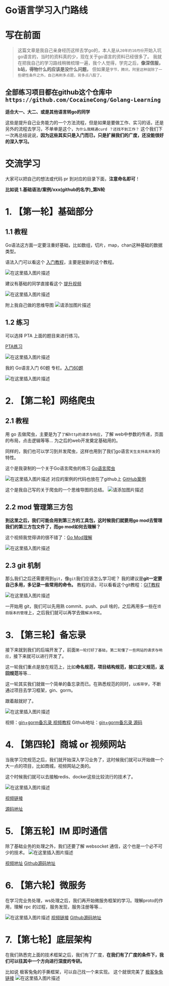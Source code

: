 # Go语言学习入门路线

# 写在前面
> 这篇文章是我自己亲身经历这样去学go的，本人是从`20年的10月份`开始入坑go语言的，当时的资料真的少，现在关于go语言的资料已经很多了。
> 我就在把我自己的学习路线稍微梳理一遍，我个人觉得，学完之后，**像深信服，b站，得物什么的应该是没什么问题，** 但如果是`字节，腾讯，阿里这种就除了一些硬性条件之外，自己再刷多点题，背多点八股了。`

## 全部练习项目都在github这个仓库中`https://github.com/CocaineCong/Golang-Learning`

**适合大一、大二、或是其他语言转go的同学**

这些是提升自己业务能力的一个方法流程，但是如果是要做工作、实习的话，还是另外的流程去学习，不单单是这个，`为什么我精通curd ？还找不到工作？` 这个我们下一次再总结说说，**因为这些其实只是入门而已，只是扩展我们的广度，还没能很好的深入学习。**

# 交流学习
大家可以把自己的想法或代码 pr 到对应的目录下面，**注意命名即可**！

**比如说 1.基础语法/案例/xxx(github的名字)_第N轮**

# 1. 【第一轮】基础部分
## 1.1 教程

Go语法这方面一定要注重好基础，比如数组，切片，map，chan这种基础的数据类型。

语法入门可以看这个 [入门教程](https://www.bilibili.com/video/BV1SS4y1T7kJ)，主要是挺新的这个教程。

![在这里插入图片描述](https://img-blog.csdnimg.cn/4bafac6684e4471791c59f924b1e0a2f.png)


建议有基础的同学直接看这个 [提升视频](https://www.bilibili.com/video/BV1sy4y1H7Cd)

![在这里插入图片描述](https://img-blog.csdnimg.cn/3ffbf1f5d07e46f89ba6de203c7af099.png)

附上我自己做的思维导图
![请添加图片描述](https://img-blog.csdnimg.cn/2254fcf934c742fbb2f1ae33932812de.png)


## 1.2 练习
可以选择 PTA 上面的题目来进行练习。

[PTA练习](https://pintia.cn/problem-sets/994805046380707840)

![在这里插入图片描述](https://img-blog.csdnimg.cn/3cb0e763329c48fd94d3b9ec5517f18a.png)

我的 Go语言入门 60题 专栏。[入门60题](https://blog.csdn.net/weixin_45304503/category_11294773.html)

![在这里插入图片描述](https://img-blog.csdnimg.cn/831f8ce0eb7f4395a35d812c5043987b.png)

# 2. 【第二轮】网络爬虫
## 2.1 教程
用 go 去做爬虫，主要是为了`了解http的请求与响应`，了解 web中参数的传递，页面的布局，点击逻辑等等... 为之后的web开发奠定基础用的。

同样的，我们也可以学习到并发爬虫，这样也用到了我们go语言`天生支持高并发`的特性。

这个是我录制的一个关于Go语言爬虫的练习 [Go语言爬虫](https://www.bilibili.com/video/BV1CR4y1g7wB/)

![在这里插入图片描述](https://img-blog.csdnimg.cn/e0901d3539084d729095ff34e07aca3e.png)
对应的案例的代码也放在了github上 [GitHub案例](https://github.com/CocaineCong/Go-Spider-Demo)

这个是我自己写的关于爬虫的一个思维导图的总结。
![请添加图片描述](https://img-blog.csdnimg.cn/832f52c810a24568b25d763ed484e90b.png?x-oss-process=image/watermark,type_ZHJvaWRzYW5zZmFsbGJhY2s,shadow_50,text_Q1NETiBA5bCP55Sf5Yeh5LiA,size_20,color_FFFFFF,t_70,g_se,x_16)


## 2.2 mod 管理第三方包

**到这里之后，我们可能会用到第三方的工具包，这时候我们就要用go mod去管理我们的第三方包文件了，而go mod如何去理解？**

这个视频我觉得讲的很不错了：[Go Mod理解](https://www.bilibili.com/video/BV1w64y197wo)


![在这里插入图片描述](https://img-blog.csdnimg.cn/71849a99e95944a5a05eebc49c885c75.png)

## 2.3 git 机制

那么我们之后还需要用到`git`，像`git`我们应该怎么学习呢？
我的建议是**git一定要自己多用，多记录一些常用的命令。**
教程的话，可以看看这个git教程：[GIT教程](https://www.bilibili.com/video/BV1FE411P7B3)

![在这里插入图片描述](https://img-blog.csdnimg.cn/671ecb2cb4424c1ab05a42500f18ab0e.png)

一开始用 git，我们可以先用熟 commit、push、pull 啥的，之后再用多一些在`项目版本的管理`上，之后我们就可以再学去做`解决冲突`。

# 3. 【第三轮】备忘录
接下来就到我们的后端开发了，前面`第一轮打好了基础`，`第二轮懂了一些网站的请求与响应`，接下来就可以进行开发了。

这一轮我们重点是放在规范上，比如**命名规范，项目结构规范，接口定义规范，返回规范**等等...

这一轮其实我们就做一个简单的备忘录而已。在熟悉规范的同时，`以练带学`，不断通过项目去学习框架，gin、gorm。

跟着敲就好了。

![在这里插入图片描述](https://img-blog.csdnimg.cn/c67f57e45bcb429985cb2319a5883c03.png)


视频：[gin+gorm备忘录 视频教程](https://www.bilibili.com/video/BV1GT4y1R7tX)
Github地址：[gin+gorm备忘录 源码](https://github.com/CocaineCong/TodoList)

# 4. 【第四轮】商城 or 视频网站
当我学习完规范之后，我们就开始深入学习业务了，这时候我们就可以开始做一个大一点的项目，比如商城，视频网站之类的。

这个时候我们就可以去接触redis、docker这些比较流行的技术了。

![在这里插入图片描述](https://img-blog.csdnimg.cn/340eb2e20be84ee3ac4f981c2be022ae.png)


[视频链接](https://www.bilibili.com/video/BV1Zd4y1U7D8)

[源码地址](https://github.com/CocaineCong/gin-mall)


# 5. 【第五轮】IM 即时通信
除了基础业务的处理之外，我们还要了解 websocket 通信，这个也是一个必不可少的技术。
![在这里插入图片描述](https://img-blog.csdnimg.cn/2d92b96c80dc4ad78feef93f903861e4.png)

[视频地址](https://www.bilibili.com/video/BV1BP4y1H7gV)
[Github源码地址](https://github.com/CocaineCong/gin-chat-demo)


# 6. 【第六轮】微服务
在学习完业务处理，ws处理之后，我们再开始微服务框架的学习。理解proto的作用，理解 rpc 的过程，服务发现，服务注册等等...

![在这里插入图片描述](https://img-blog.csdnimg.cn/6386a244d1ec4b08ad835624b4e05772.png)
[视频链接](https://www.bilibili.com/video/BV1fS4y177og)
[Github源码地址](https://github.com/CocaineCong/gRPC-todoList)

# 7.【第七轮】底层架构
在我们熟悉完上面的技术框架之后，我们有了广度，**在我们有了广度的条件下，我们可以往其中一个方向进行深度的专研。**

比如说 极客兔兔的手撕框架，可以自己找一个来实现。
这个就很完美了 [极客兔兔链接](https://geektutu.com/post/gee.html)
![在这里插入图片描述](https://img-blog.csdnimg.cn/a0569b9afd8a4d359846e6d383296d21.png)


